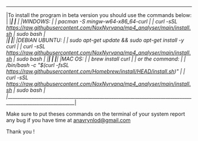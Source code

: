 _____________________________________________________________________________________________________________
|To install the program in beta version you should use the commands below:                                   |
|____________________________________________________________________________________________________________|
|___________________________________________________________________________________________________________ |
|WINDOWS:                                                                                                    |
|            pacman -S mingw-w64-x86_64-curl                                                                 |
|            curl -sSL https://raw.githubusercontent.com/NoxNyrvana/mp4_analyser/main/install.sh | sudo bash |  
|____________________________________________________________________________________________________________|
|____________________________________________________________________________________________________________|
|DEBIAN UBUNTU:                                                                                              |
|            sudo apt-get update && sudo apt-get install -y curl                                             |
|            curl -sSL https://raw.githubusercontent.com/NoxNyrvana/mp4_analyser/main/install.sh | sudo bash |
|____________________________________________________________________________________________________________|                                                                                                         |
|____________________________________________________________________________________________________________|
|MAC OS:                                                                                                     |
|            brew install curl                                                                               |
|            or the command:                                                                                 |
|            /bin/bash -c "$(curl -fsSL https://raw.githubusercontent.com/Homebrew/install/HEAD/install.sh)" |
|            curl -sSL https://raw.githubusercontent.com/NoxNyrvana/mp4_analyser/main/install.sh | sudo bash |
|____________________________________________________________________________________________________________|

Make sure to put theses commands on the terminal of your system 
report any bug if you have time at anavrynlod@gmail.com

Thank you !
